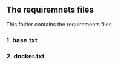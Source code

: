 ## The requiremnets files 
This folder contains the requirements files 

### 1. base.txt 


### 2. docker.txt 
 

